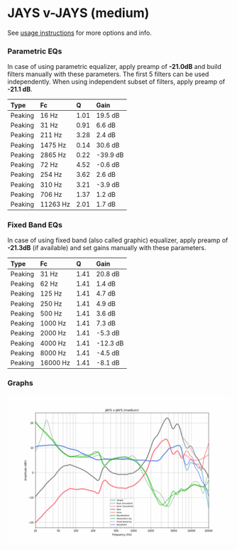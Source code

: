 # JAYS v-JAYS (medium)
See [usage instructions](https://github.com/jaakkopasanen/AutoEq#usage) for more options and info.

### Parametric EQs
In case of using parametric equalizer, apply preamp of **-21.0dB** and build filters manually
with these parameters. The first 5 filters can be used independently.
When using independent subset of filters, apply preamp of **-21.1 dB**.

| Type    | Fc       |    Q | Gain     |
|:--------|:---------|:-----|:---------|
| Peaking | 16 Hz    | 1.01 | 19.5 dB  |
| Peaking | 31 Hz    | 0.91 | 6.6 dB   |
| Peaking | 211 Hz   | 3.28 | 2.4 dB   |
| Peaking | 1475 Hz  | 0.14 | 30.6 dB  |
| Peaking | 2865 Hz  | 0.22 | -39.9 dB |
| Peaking | 72 Hz    | 4.52 | -0.6 dB  |
| Peaking | 254 Hz   | 3.62 | 2.6 dB   |
| Peaking | 310 Hz   | 3.21 | -3.9 dB  |
| Peaking | 706 Hz   | 1.37 | 1.2 dB   |
| Peaking | 11263 Hz | 2.01 | 1.7 dB   |

### Fixed Band EQs
In case of using fixed band (also called graphic) equalizer, apply preamp of **-21.3dB**
(if available) and set gains manually with these parameters.

| Type    | Fc       |    Q | Gain     |
|:--------|:---------|:-----|:---------|
| Peaking | 31 Hz    | 1.41 | 20.8 dB  |
| Peaking | 62 Hz    | 1.41 | 1.4 dB   |
| Peaking | 125 Hz   | 1.41 | 4.7 dB   |
| Peaking | 250 Hz   | 1.41 | 4.9 dB   |
| Peaking | 500 Hz   | 1.41 | 3.6 dB   |
| Peaking | 1000 Hz  | 1.41 | 7.3 dB   |
| Peaking | 2000 Hz  | 1.41 | -5.3 dB  |
| Peaking | 4000 Hz  | 1.41 | -12.3 dB |
| Peaking | 8000 Hz  | 1.41 | -4.5 dB  |
| Peaking | 16000 Hz | 1.41 | -8.1 dB  |

### Graphs
![](./JAYS%20v-JAYS%20(medium).png)